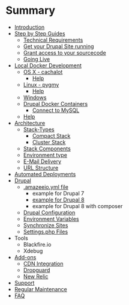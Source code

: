 # Summary

* [Introduction](README.md)
* [Step by Step Guides](step_by_step_guides/step_by_step_guides.md)
    * [Technical Requirements](step_by_step_guides/technical_requirements.md)
    * [Get your Drupal Site running](step_by_step_guides/get_your_drupal_site_running_on_amazeeio.md)
    * [Grant access to your sourcecode](step_by_step_guides/grant_amazeeio_access_to_sourcecode.md)
    * [Going Live](step_by_step_guides/golive_on_amazeeio.md)
* [Local Docker Development](local_docker_development/local_docker_development.md)
    * [OS X - cachalot](local_docker_development/os_x_cachalot.md)
        * [Help](local_docker_development/os_x_cachalot/help.md)
    * [Linux - pygmy](local_docker_development/linux_pygmy.md)
        * [Help](local_docker_development/pygmy/help.md)
    * [Windows](local_docker_development/windows.md)
    * [Drupal Docker Containers](local_docker_development/drupal_site_containers.md)
        * [Connect to MySQL](local_docker_development/connect_to_mysql_from_external.md)
    * [Help](local_docker_development/help.md)
* [Architecture](architecture/architecture.md)
    * [Stack-Types](architecture/stack-types.md)
        * [Compact Stack](architecture/stack-types/compact.md)
        * [Cluster Stack](architecture/stack-types/cluster.md)
    * [Stack Components](architecture/components.md)
    * [Environment type](environment_type.md)
    * [E-Mail Delivery](architecture/e-mail_delivery.md)
    * [URL Structure](architecture/url-structure.md)
* [Automated Deployments](automated_deployments.md)
* [Drupal](drupal/drupal.md)
    * [.amazeeio.yml file](drupal/amazeeioyml_file.md)
        * example for Drupal 7
        * [example for Drupal 8](drupal/example-for-drupal-8.md)
        * example for Drupal 8 with composer
    * [Drupal Configuration](drupal/settingsphpfiles.md)
    * [Environment Variables](drupal/environment_variables.md)
    * [Synchronize Sites](drupal/synchronize_sites.md)
    * [Settings.php Files](drupal/settingsphpfiles.md)
* Tools
    * Blackfire.io
    * Xdebug
* [Add-ons](add-on/add-on.md)
    * [CDN Integration](add-on/cdn_integration.md)
    * [Dropguard](add-on/dropguard.md)
    * [New Relic](add-on/newrelic.md)
* [Support](support.md)
* [Regular Maintenance](regular_maintenance.md)
* [FAQ](faq.md)

